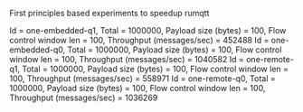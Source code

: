 First principles based experiments to speedup rumqtt

Id = one-embedded-q1, Total = 1000000, Payload size (bytes) = 100, Flow control window len = 100, Throughput (messages/sec) = 452488
Id = one-embedded-q0, Total = 1000000, Payload size (bytes) = 100, Flow control window len = 100, Throughput (messages/sec) = 1040582
Id = one-remote-q1, Total = 1000000, Payload size (bytes) = 100, Flow control window len = 100, Throughput (messages/sec) = 558971
Id = one-remote-q0, Total = 1000000, Payload size (bytes) = 100, Flow control window len = 100, Throughput (messages/sec) = 1036269
